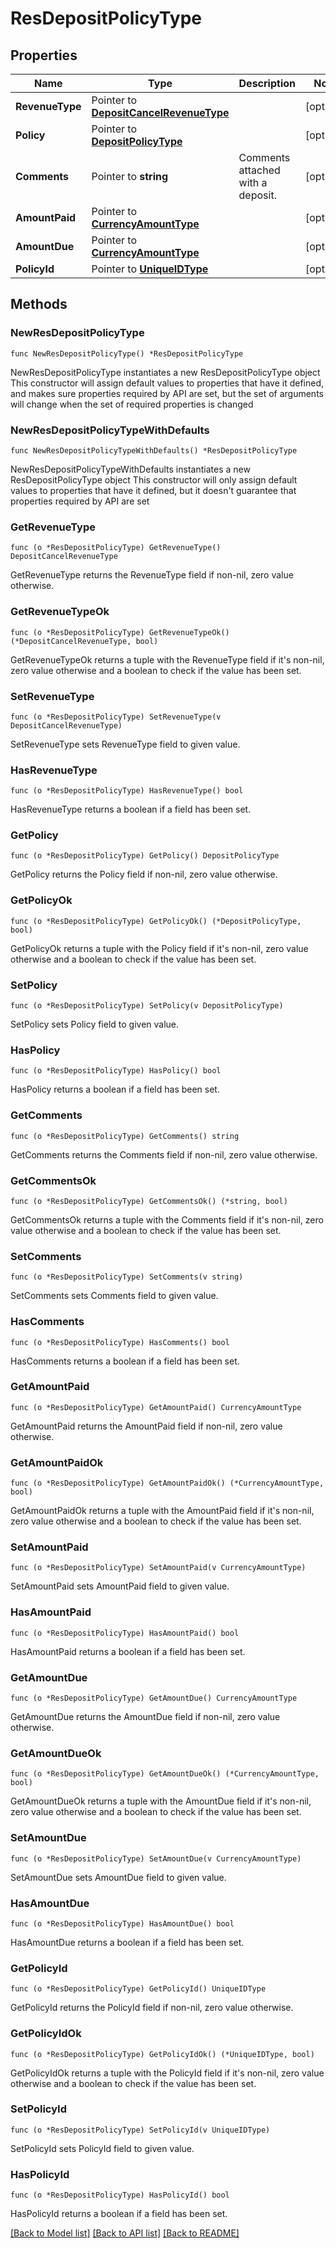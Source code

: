 # ResDepositPolicyType

## Properties

Name | Type | Description | Notes
------------ | ------------- | ------------- | -------------
**RevenueType** | Pointer to [**DepositCancelRevenueType**](DepositCancelRevenueType.md) |  | [optional] 
**Policy** | Pointer to [**DepositPolicyType**](DepositPolicyType.md) |  | [optional] 
**Comments** | Pointer to **string** | Comments attached with a deposit. | [optional] 
**AmountPaid** | Pointer to [**CurrencyAmountType**](CurrencyAmountType.md) |  | [optional] 
**AmountDue** | Pointer to [**CurrencyAmountType**](CurrencyAmountType.md) |  | [optional] 
**PolicyId** | Pointer to [**UniqueIDType**](UniqueIDType.md) |  | [optional] 

## Methods

### NewResDepositPolicyType

`func NewResDepositPolicyType() *ResDepositPolicyType`

NewResDepositPolicyType instantiates a new ResDepositPolicyType object
This constructor will assign default values to properties that have it defined,
and makes sure properties required by API are set, but the set of arguments
will change when the set of required properties is changed

### NewResDepositPolicyTypeWithDefaults

`func NewResDepositPolicyTypeWithDefaults() *ResDepositPolicyType`

NewResDepositPolicyTypeWithDefaults instantiates a new ResDepositPolicyType object
This constructor will only assign default values to properties that have it defined,
but it doesn't guarantee that properties required by API are set

### GetRevenueType

`func (o *ResDepositPolicyType) GetRevenueType() DepositCancelRevenueType`

GetRevenueType returns the RevenueType field if non-nil, zero value otherwise.

### GetRevenueTypeOk

`func (o *ResDepositPolicyType) GetRevenueTypeOk() (*DepositCancelRevenueType, bool)`

GetRevenueTypeOk returns a tuple with the RevenueType field if it's non-nil, zero value otherwise
and a boolean to check if the value has been set.

### SetRevenueType

`func (o *ResDepositPolicyType) SetRevenueType(v DepositCancelRevenueType)`

SetRevenueType sets RevenueType field to given value.

### HasRevenueType

`func (o *ResDepositPolicyType) HasRevenueType() bool`

HasRevenueType returns a boolean if a field has been set.

### GetPolicy

`func (o *ResDepositPolicyType) GetPolicy() DepositPolicyType`

GetPolicy returns the Policy field if non-nil, zero value otherwise.

### GetPolicyOk

`func (o *ResDepositPolicyType) GetPolicyOk() (*DepositPolicyType, bool)`

GetPolicyOk returns a tuple with the Policy field if it's non-nil, zero value otherwise
and a boolean to check if the value has been set.

### SetPolicy

`func (o *ResDepositPolicyType) SetPolicy(v DepositPolicyType)`

SetPolicy sets Policy field to given value.

### HasPolicy

`func (o *ResDepositPolicyType) HasPolicy() bool`

HasPolicy returns a boolean if a field has been set.

### GetComments

`func (o *ResDepositPolicyType) GetComments() string`

GetComments returns the Comments field if non-nil, zero value otherwise.

### GetCommentsOk

`func (o *ResDepositPolicyType) GetCommentsOk() (*string, bool)`

GetCommentsOk returns a tuple with the Comments field if it's non-nil, zero value otherwise
and a boolean to check if the value has been set.

### SetComments

`func (o *ResDepositPolicyType) SetComments(v string)`

SetComments sets Comments field to given value.

### HasComments

`func (o *ResDepositPolicyType) HasComments() bool`

HasComments returns a boolean if a field has been set.

### GetAmountPaid

`func (o *ResDepositPolicyType) GetAmountPaid() CurrencyAmountType`

GetAmountPaid returns the AmountPaid field if non-nil, zero value otherwise.

### GetAmountPaidOk

`func (o *ResDepositPolicyType) GetAmountPaidOk() (*CurrencyAmountType, bool)`

GetAmountPaidOk returns a tuple with the AmountPaid field if it's non-nil, zero value otherwise
and a boolean to check if the value has been set.

### SetAmountPaid

`func (o *ResDepositPolicyType) SetAmountPaid(v CurrencyAmountType)`

SetAmountPaid sets AmountPaid field to given value.

### HasAmountPaid

`func (o *ResDepositPolicyType) HasAmountPaid() bool`

HasAmountPaid returns a boolean if a field has been set.

### GetAmountDue

`func (o *ResDepositPolicyType) GetAmountDue() CurrencyAmountType`

GetAmountDue returns the AmountDue field if non-nil, zero value otherwise.

### GetAmountDueOk

`func (o *ResDepositPolicyType) GetAmountDueOk() (*CurrencyAmountType, bool)`

GetAmountDueOk returns a tuple with the AmountDue field if it's non-nil, zero value otherwise
and a boolean to check if the value has been set.

### SetAmountDue

`func (o *ResDepositPolicyType) SetAmountDue(v CurrencyAmountType)`

SetAmountDue sets AmountDue field to given value.

### HasAmountDue

`func (o *ResDepositPolicyType) HasAmountDue() bool`

HasAmountDue returns a boolean if a field has been set.

### GetPolicyId

`func (o *ResDepositPolicyType) GetPolicyId() UniqueIDType`

GetPolicyId returns the PolicyId field if non-nil, zero value otherwise.

### GetPolicyIdOk

`func (o *ResDepositPolicyType) GetPolicyIdOk() (*UniqueIDType, bool)`

GetPolicyIdOk returns a tuple with the PolicyId field if it's non-nil, zero value otherwise
and a boolean to check if the value has been set.

### SetPolicyId

`func (o *ResDepositPolicyType) SetPolicyId(v UniqueIDType)`

SetPolicyId sets PolicyId field to given value.

### HasPolicyId

`func (o *ResDepositPolicyType) HasPolicyId() bool`

HasPolicyId returns a boolean if a field has been set.


[[Back to Model list]](../README.md#documentation-for-models) [[Back to API list]](../README.md#documentation-for-api-endpoints) [[Back to README]](../README.md)


